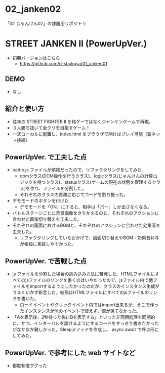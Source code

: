 # 02_janken02
「02 じゃんけん02」の課題用リポジトリ

# STREET JANKEN Ⅱ (PowerUpVer.)
- 初期バージョンはこちら
  - https://github.com/d-shukuya/01_janken01

## DEMO

- なし

## 紹介と使い方

- 往年の STREET FIGHTER Ⅱ を格ゲーではなくジャンケンゲームで再現。
- ３人勝ち抜いて全クリを目指すゲーム！
- 一式ローカルに配置し、index.html をブラウザで開けばプレイ可能（要ネット接続）

## PowerUpVer. で工夫した点

  - battle.js ファイルが煩雑だったので、リファクタリングをしてみた
    - domクラス(DOM操作を行うクラス)、logicクラス(じゃんけんの計算ロジックを持つクラス)、statusクラス(ゲームの現在の状態を管理するクラス)を作り、ファイルを分割した。
    - それぞれのクラスの責務に応じてコードを割り振った。
  - デモモードのボタンを付けた
    - デモモードを「ON」にすると、相手は「パー」しか出さなくなる。
  - バトルステージごとに背景画像をきりかえるのと、それぞれのアクションに合わせた画像切り替えを工夫した。
  - それぞれの画面におけるBGMと、それぞれのアクションに合わせた効果音を工夫した。
    - リファクタリングしていたおかげで、画面切り替えやBGM・効果音付与が格段に実装しやすかった。

## PowerUpVer. で苦戦した点

  - js ファイルを分割した場合の読み込み方法に苦戦した。HTMLファイルにすべてのjsファイルのリンクを書くのはいやだったので、jsファイル内で他ファイルをimportするようにしたかったのだが、クラスのインスタンス生成がうまくいかず断念した。結局はHTMLファイルにすべてのjsファイルのリンクを書いた。
    - ロードイベントやクリックイベント内ではimport出来るが、そこで作ったインスタンスが他のイベントで使えず、値が保てなかった。
  - 「Aを表示後、2秒待った後にBを表示する」といった非同期処理を同期的に、かつ、インターバルを設けるようにするコードをすっきり書きたかったがなかなか難しかった。Sleepメソッドを作成し、 async await で呼ぶ形にしてみた。

## PowerUpVer. で参考にした web サイトなど

  - 都度都度ググった